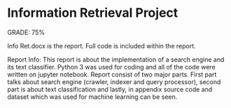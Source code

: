 # Information Retrieval Project

GRADE: 75%

Info Ret.docx is the report. Full code is included within the report.

Report Info:
This report is about the implementation of a search engine and its text classifier. Python 3 was used for coding and all of the code were written on jupyter notebook. Report consist of two major parts. First part talks about search engine (crawler, indexer and query processor), second part is about text classification and lastly, in appendix source code and dataset which was used for machine learning can be seen.
